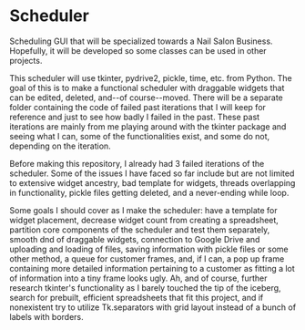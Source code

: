 # Scheduler
Scheduling GUI that will be specialized towards a Nail Salon Business. Hopefully, it will be developed so some classes can be used in other projects.

This scheduler will use tkinter, pydrive2, pickle, time, etc. from Python. The goal of this is to make a functional scheduler with draggable widgets that can be edited, deleted, and--of course--moved. There will be a separate folder containing the code of failed past iterations that I will keep for reference and just to see how badly I failed in the past. These past iterations are mainly from me playing around with the tkinter package and seeing what I can, some of the functionalities exist, and some do not, depending on the iteration. 

Before making this repository, I already had 3 failed iterations of the scheduler. Some of the issues I have faced so far include but are not limited to extensive widget ancestry, bad template for widgets, threads overlapping in functionality, pickle files getting deleted, and a never-ending while loop. 

Some goals I should cover as I make the scheduler: have a template for widget placement, decrease widget count from creating a spreadsheet, partition core components of the scheduler and test them separately, smooth dnd of draggable widgets, connection to Google Drive and uploading and loading of files, saving information with pickle files or some other method, a queue for customer frames, and, if I can, a pop up frame containing more detailed information pertaining to a customer as fitting a lot of information into a tiny frame looks ugly. Ah, and of course, further research tkinter's functionality as I barely touched the tip of the iceberg, search for prebuilt, efficient spreadsheets that fit this project, and if nonexistent try to utilize Tk.separators with grid layout instead of a bunch of labels with borders. 
